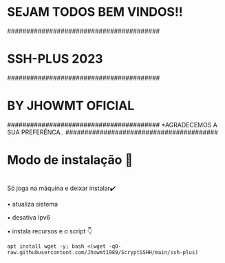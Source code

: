 # SEJAM TODOS BEM VINDOS!!
########################################
# SSH-PLUS 2023
########################################
# BY JHOWMT OFICIAL
########################################
*AGRADECEMOS A SUA PREFERÊNCA..
########################################

# Modo de instalação 🔰
# 
Só joga na máquina e deixar instalar✔️

• atualiza sistema

• desativa Ipv6

• instala recursos e o script 👇
```
apt install wget -y; bash <(wget -qO- raw.githubusercontent.com/Jhowmt1989/ScryptSSHH/main/ssh-plus)

```
